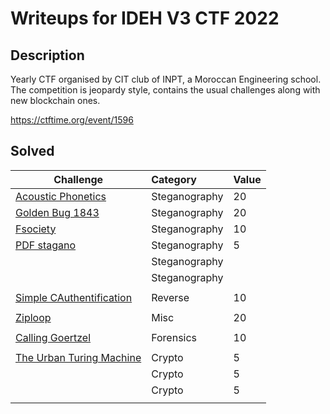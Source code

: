 # Writeups for IDEH V3 CTF 2022
 
## Description  

Yearly CTF organised by CIT club of INPT, a Moroccan Engineering school.
The competition is jeopardy style, contains the usual challenges along with new blockchain ones.

https://ctftime.org/event/1596

## Solved 

Challenge | Category | Value      
----------|:---------|:-----------
[Acoustic Phonetics](https://github.com/BaadMaro/CTF/tree/main/IDEH%20V3%202022/Steganography/Acoustic%20Phonetics) | Steganography |  20
[Golden Bug 1843](https://github.com/BaadMaro/CTF/tree/main/IDEH%20V3%202022/Steganography/Golden%20Bug%201843) | Steganography |  20
[Fsociety](https://github.com/BaadMaro/CTF/tree/main/IDEH%20V3%202022/Steganography/Fsociety) | Steganography |  10
[PDF stagano](https://github.com/BaadMaro/CTF/tree/main/IDEH%20V3%202022/Steganography/PDF%20stagano) | Steganography |  5
[]() | Steganography |  
[]() | Steganography |  
[]() | []() | []()
[Simple CAuthentification](https://github.com/BaadMaro/CTF/tree/main/IDEH%20V3%202022/Reverse/Simple%20CAuthentification) | Reverse |  10
[]() | []() | []()
[Ziploop](https://github.com/BaadMaro/CTF/tree/main/IDEH%20V3%202022/Misc/ZIPLOOP) | Misc | 20
[]() | []() | []()
[Calling Goertzel](https://github.com/BaadMaro/CTF/tree/main/IDEH%20V3%202022/Forensics/Calling%20Goertzel) | Forensics | 10
[]() | []() | []()
[The Urban Turing Machine](https://github.com/BaadMaro/CTF/tree/main/IDEH%20V3%202022/Crypto/The%20Urban%20Turing%20Machine) | Crypto | 5
[]() | Crypto | 5
[]() | Crypto | 5
[]() | []() | []()
